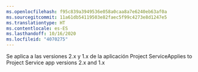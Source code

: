 ```yaml
---
ms.openlocfilehash: f95c839a3949536e058a0caa8a7e6240eb63af0a
ms.sourcegitcommit: 11a61db54119503e82faec5f99c4273e8d1247e5
ms.translationtype: HT
ms.contentlocale: es-ES
ms.lasthandoff: 10/16/2020
ms.locfileid: "4070275"
---
```

<span data-ttu-id="5554f-101">Se aplica a las versiones 2.x y 1.x de la aplicación Project Service</span><span class="sxs-lookup"><span data-stu-id="5554f-101">Applies to Project Service app versions 2.x and 1.x</span></span>
